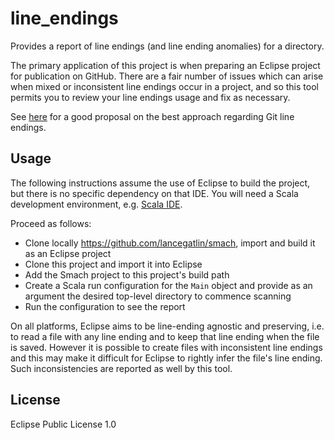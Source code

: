 # line_endings

Provides a report of line endings (and line ending anomalies) for a directory.

The primary application of this project is when preparing an Eclipse project for publication on GitHub. 
There are a fair number of issues which can arise when mixed or inconsistent line endings occur
in a project, and so this tool permits you to review your line endings usage and fix as necessary.

See [here](http://stackoverflow.com/questions/170961/whats-the-best-crlf-handling-strategy-with-git) 
for a good proposal on the best approach regarding Git line endings.

## Usage

The following instructions assume the use of Eclipse to build the project, but there is
no specific dependency on that IDE. You will need a Scala development environment, e.g.
[Scala IDE](http://scala-ide.org/). 

Proceed as follows:

* Clone locally https://github.com/lancegatlin/smach, import and build it as an Eclipse project
* Clone this project and import it into Eclipse
* Add the Smach project to this project's build path
* Create a Scala run configuration for the `Main` object and provide as an argument
the desired top-level directory to commence scanning
* Run the configuration to see the report

On all platforms, Eclipse aims to be line-ending agnostic and preserving, i.e. to read a file with
any line ending and to keep that line ending when the file is saved. However it is possible to
create files with inconsistent line endings and this may make it difficult for Eclipse to rightly
infer the file's line ending. Such inconsistencies are reported as well by this tool.  

## License

Eclipse Public License 1.0

